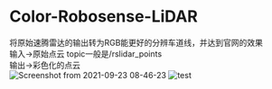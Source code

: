 # Color-Robosense-LiDAR
将原始速腾雷达的输出转为RGB能更好的分辨车道线，并达到官网的效果</br>
输入->原始点云 topic一般是/rslidar_points</br>
输出->彩色化的点云</br>![Screenshot from 2021-09-23 08-46-23](https://user-images.githubusercontent.com/40022787/159197511-0688b4b9-4efb-4528-8764-b7c4f4e523a5.png)
![test](https://user-images.githubusercontent.com/40022787/159197518-6567802f-7230-4b6d-9726-69d6765ea9c8.jpg)
